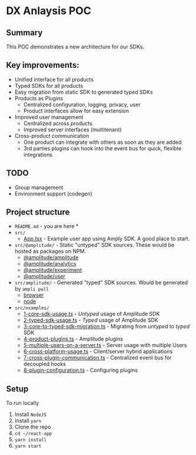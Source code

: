 # DX Anlaysis POC

## Summary
This POC demonstrates a new architecture for our SDKs.

## Key improvements:
* Unified interface for all products
* Typed SDKs for all products
* Easy migration from static SDK to generated typed SDKs
* Products as Plugins
  * Centralized configuration, logging, privacy, user
  * Product interfaces allow for easy extension
* Improved user management
  * Centralized across products
  * Improved server interfaces (multitenant)
* Cross-product communication
  * One product can integrate with others as soon as they are added
  * 3rd parties plugins can hook into the event bus for quick, flexible integrations

## TODO
* Group management
* Environment support (codegen)

## Project structure
* `README.md` - you are here *
* `src/`
  * [App.tsx](src/App.tsx) - Example user app using Amply SDK. A good place to start.
* `src/@amplitude/` - Static "untyped" SDK sources. These would be hosted as packages on NPM.
  * [@amplitude/amplitude](src/@amplitude/amplitude)
  * [@amplitude/analytics](src/@amplitude/analytics)
  * [@amplitude/experiment](src/@amplitude/experiment)
  * [@amplitude/user](src/@amplitude/user)
* `src/amplitude/` - Generated "typed" SDK sources. Would be generated by `ampli pull`
  * [browser](src/amplitude/browser.ts)
  * [node](src/amplitude/node.ts)
* `src/examples/`
  * [1-core-sdk-usage.ts](src/examples/1-core-sdk-usage.ts) - *Untyped* usage of Amplitude SDK
  * [2-typed-sdk-usage.ts](src/examples/2-typed-sdk-usage.ts) - *Typed* usage of Amplitude SDK
  * [3-core-to-typed-sdk-migration.ts](src/examples/3-core-to-typed-sdk-migration.ts) - Migrating from *untyped* to *typed* SDK
  * [4-product-plugins.ts](src/examples/4-product-plugins.ts) - Amplitude plugins
  * [5-multiple-users-on-a-server.ts](src/examples/5-multiple-users-on-a-server.ts) - Server usage with multiple Users
  * [6-cross-platform-usage.ts](src/examples/6-cross-platform-usage.ts) - Client/server hybrid applications
  * [7-cross-plugin-communication.ts](src/examples/7-cross-plugin-communication.ts) - Centralized event bus for decoupled hooks
  * [8-plugin-configuration.ts](src/examples/8-plugin-configuration.ts) - Configuring plugins

## Setup
To run locally
1. Install `NodeJS`
2. Install `yarn`
3. Clone the repo
4. `cd ~/react-app`
5. `yarn install`
6. `yarn start`
